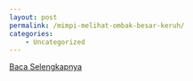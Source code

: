 ```yaml
---
layout: post
permalink: /mimpi-melihat-ombak-besar-keruh/
categories:
    - Uncategorized
---
```


[Baca Selengkapnya](/07)